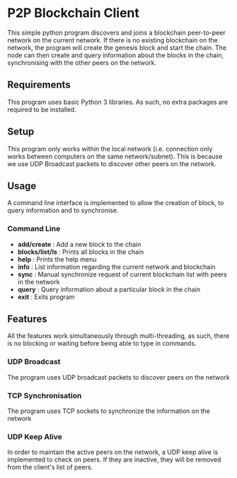 # P2P Blockchain Client
This simple python program discovers and joins a blockchain peer-to-peer network on the current network. If there is no existing blockchain on the network, the program will create the genesis block and start the chain. The node can then create and query information about the blocks in the chain, synchronising with the other peers on the network.

## Requirements
This program uses basic Python 3 libraries. As such, no extra packages are required to be installed.


## Setup
This program only works within the local network (i.e. connection only works between computers on the same network/subnet). This is because we use UDP Broadcast packets to discover other peers on the network.

## Usage
A command line interface is implemented to allow the creation of block, to query information and to synchronise. 
### Command Line
* **add/create** : Add a new block to the chain  
* **blocks/list/ls** : Prints all blocks in the chain  
* **help** : Prints the help menu  
* **info** : List information regarding the current network and blockchain  
* **sync** : Manual synchronize request of current blockchain list with peers in the network  
* **query** : Query information about a particular block in the chain  
* **exit** : Exits program  

## Features
All the features work simultaneously through multi-threading, as such, there is no blocking or waiting before being able to type in commands.

### UDP Broadcast
The program uses UDP broadcast packets to discover peers on the network

### TCP Synchronisation
The program uses TCP sockets to synchronize the information on the network

### UDP Keep Alive
In order to maintain the active peers on the network, a UDP keep alive is implemented to check on peers. If they are inactive, they will be removed from the client's list of peers.